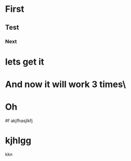 # First
## Test


### Next


# lets get it


# And now it will work 3 times\
# Oh

#f akjfhasjlkfj

# kjhlgg
kkn
